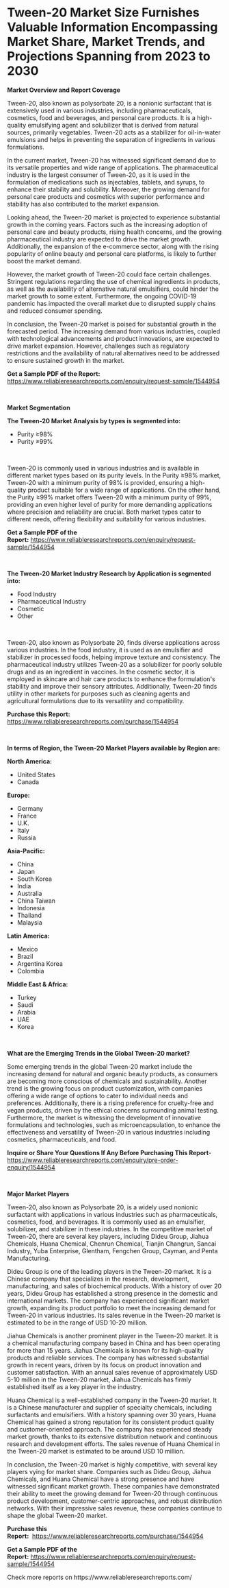 <p><h1>Tween-20 Market Size Furnishes Valuable Information Encompassing Market Share, Market Trends, and Projections Spanning from 2023 to 2030</h1></p><p><strong>Market Overview and Report Coverage</strong></p>
<p><p>Tween-20, also known as polysorbate 20, is a nonionic surfactant that is extensively used in various industries, including pharmaceuticals, cosmetics, food and beverages, and personal care products. It is a high-quality emulsifying agent and solubilizer that is derived from natural sources, primarily vegetables. Tween-20 acts as a stabilizer for oil-in-water emulsions and helps in preventing the separation of ingredients in various formulations.</p><p>In the current market, Tween-20 has witnessed significant demand due to its versatile properties and wide range of applications. The pharmaceutical industry is the largest consumer of Tween-20, as it is used in the formulation of medications such as injectables, tablets, and syrups, to enhance their stability and solubility. Moreover, the growing demand for personal care products and cosmetics with superior performance and stability has also contributed to the market expansion.</p><p>Looking ahead, the Tween-20 market is projected to experience substantial growth in the coming years. Factors such as the increasing adoption of personal care and beauty products, rising health concerns, and the growing pharmaceutical industry are expected to drive the market growth. Additionally, the expansion of the e-commerce sector, along with the rising popularity of online beauty and personal care platforms, is likely to further boost the market demand.</p><p>However, the market growth of Tween-20 could face certain challenges. Stringent regulations regarding the use of chemical ingredients in products, as well as the availability of alternative natural emulsifiers, could hinder the market growth to some extent. Furthermore, the ongoing COVID-19 pandemic has impacted the overall market due to disrupted supply chains and reduced consumer spending.</p><p>In conclusion, the Tween-20 market is poised for substantial growth in the forecasted period. The increasing demand from various industries, coupled with technological advancements and product innovations, are expected to drive market expansion. However, challenges such as regulatory restrictions and the availability of natural alternatives need to be addressed to ensure sustained growth in the market.</p></p>
<p><strong>Get a Sample PDF of the Report:</strong> <a href="https://www.reliableresearchreports.com/enquiry/request-sample/1544954">https://www.reliableresearchreports.com/enquiry/request-sample/1544954</a></p>
<p>&nbsp;</p>
<p><strong>Market Segmentation</strong></p>
<p><strong>The Tween-20 Market Analysis by types is segmented into:</strong></p>
<p><ul><li>Purity ≥98%</li><li>Purity ≥99%</li></ul></p>
<p>&nbsp;</p>
<p><p>Tween-20 is commonly used in various industries and is available in different market types based on its purity levels. In the Purity ≥98% market, Tween-20 with a minimum purity of 98% is provided, ensuring a high-quality product suitable for a wide range of applications. On the other hand, the Purity ≥99% market offers Tween-20 with a minimum purity of 99%, providing an even higher level of purity for more demanding applications where precision and reliability are crucial. Both market types cater to different needs, offering flexibility and suitability for various industries.</p></p>
<p><strong>Get a Sample PDF of the Report:</strong>&nbsp;<a href="https://www.reliableresearchreports.com/enquiry/request-sample/1544954">https://www.reliableresearchreports.com/enquiry/request-sample/1544954</a></p>
<p>&nbsp;</p>
<p><strong>The Tween-20 Market Industry Research by Application is segmented into:</strong></p>
<p><ul><li>Food Industry</li><li>Pharmaceutical Industry</li><li>Cosmetic</li><li>Other</li></ul></p>
<p>&nbsp;</p>
<p><p>Tween-20, also known as Polysorbate 20, finds diverse applications across various industries. In the food industry, it is used as an emulsifier and stabilizer in processed foods, helping improve texture and consistency. The pharmaceutical industry utilizes Tween-20 as a solubilizer for poorly soluble drugs and as an ingredient in vaccines. In the cosmetic sector, it is employed in skincare and hair care products to enhance the formulation's stability and improve their sensory attributes. Additionally, Tween-20 finds utility in other markets for purposes such as cleaning agents and agricultural formulations due to its versatility and compatibility.</p></p>
<p><strong>Purchase this Report:</strong>&nbsp; <a href="https://www.reliableresearchreports.com/purchase/1544954">https://www.reliableresearchreports.com/purchase/1544954</a></p>
<p>&nbsp;</p>
<p><strong>In terms of Region, the Tween-20 Market Players available by Region are:</strong></p>
<p>
    <p> <strong> North America: </strong>
        <ul>
            <li>United States</li>
            <li>Canada</li>
        </ul>
        </p> 
    <p> <strong> Europe: </strong>
        <ul>
            <li>Germany</li>
            <li>France</li>
            <li>U.K.</li>
            <li>Italy</li>
            <li>Russia</li>
        </ul>
        </p> 
    <p> <strong> Asia-Pacific: </strong>
        <ul>
            <li>China</li>
            <li>Japan</li>
            <li>South Korea</li>
            <li>India</li>
            <li>Australia</li>
            <li>China Taiwan</li>
            <li>Indonesia</li>
            <li>Thailand</li>
            <li>Malaysia</li>
        </ul>
        </p> 
    <p> <strong> Latin America: </strong>
        <ul>
            <li>Mexico</li>
            <li>Brazil</li>
            <li>Argentina Korea</li>
            <li>Colombia</li>
        </ul>
        </p> 
    <p> <strong> Middle East & Africa: </strong>
        <ul>
            <li>Turkey</li>
            <li>Saudi</li>
            <li>Arabia</li>
            <li>UAE</li>
            <li>Korea</li>
        </ul>
    </p>
    </p>
<p>&nbsp;</p>
<p><strong>What are the Emerging Trends in the Global Tween-20 market?</strong></p>
<p><p>Some emerging trends in the global Tween-20 market include the increasing demand for natural and organic beauty products, as consumers are becoming more conscious of chemicals and sustainability. Another trend is the growing focus on product customization, with companies offering a wide range of options to cater to individual needs and preferences. Additionally, there is a rising preference for cruelty-free and vegan products, driven by the ethical concerns surrounding animal testing. Furthermore, the market is witnessing the development of innovative formulations and technologies, such as microencapsulation, to enhance the effectiveness and versatility of Tween-20 in various industries including cosmetics, pharmaceuticals, and food.</p></p>
<p><strong>Inquire or Share Your Questions If Any Before Purchasing This Report</strong>- <a href="https://www.reliableresearchreports.com/enquiry/pre-order-enquiry/1544954">https://www.reliableresearchreports.com/enquiry/pre-order-enquiry/1544954</a></p>
<p>&nbsp;</p>
<p><strong>Major Market Players</strong></p>
<p><p>Tween-20, also known as Polysorbate 20, is a widely used nonionic surfactant with applications in various industries such as pharmaceuticals, cosmetics, food, and beverages. It is commonly used as an emulsifier, solubilizer, and stabilizer in these industries. In the competitive market of Tween-20, there are several key players, including Dideu Group, Jiahua Chemicals, Huana Chemical, Chenrun Chemical, Tianjin Changrun, Sancai Industry, Yuba Enterprise, Glentham, Fengchen Group, Cayman, and Penta Manufacturing.</p><p>Dideu Group is one of the leading players in the Tween-20 market. It is a Chinese company that specializes in the research, development, manufacturing, and sales of biochemical products. With a history of over 20 years, Dideu Group has established a strong presence in the domestic and international markets. The company has experienced significant market growth, expanding its product portfolio to meet the increasing demand for Tween-20 in various industries. Its sales revenue in the Tween-20 market is estimated to be in the range of USD 10-20 million.</p><p>Jiahua Chemicals is another prominent player in the Tween-20 market. It is a chemical manufacturing company based in China and has been operating for more than 15 years. Jiahua Chemicals is known for its high-quality products and reliable services. The company has witnessed substantial growth in recent years, driven by its focus on product innovation and customer satisfaction. With an annual sales revenue of approximately USD 5-10 million in the Tween-20 market, Jiahua Chemicals has firmly established itself as a key player in the industry.</p><p>Huana Chemical is a well-established company in the Tween-20 market. It is a Chinese manufacturer and supplier of specialty chemicals, including surfactants and emulsifiers. With a history spanning over 30 years, Huana Chemical has gained a strong reputation for its consistent product quality and customer-oriented approach. The company has experienced steady market growth, thanks to its extensive distribution network and continuous research and development efforts. The sales revenue of Huana Chemical in the Tween-20 market is estimated to be around USD 10 million.</p><p>In conclusion, the Tween-20 market is highly competitive, with several key players vying for market share. Companies such as Dideu Group, Jiahua Chemicals, and Huana Chemical have a strong presence and have witnessed significant market growth. These companies have demonstrated their ability to meet the growing demand for Tween-20 through continuous product development, customer-centric approaches, and robust distribution networks. With their impressive sales revenue, these companies continue to shape the global Tween-20 market.</p></p>
<p><strong>Purchase this Report:</strong>&nbsp;&nbsp;<a href="https://www.reliableresearchreports.com/purchase/1544954">https://www.reliableresearchreports.com/purchase/1544954</a></p>
<p></p>
<p><strong>Get a Sample PDF of the Report:</strong>&nbsp;<a href="https://www.reliableresearchreports.com/enquiry/request-sample/1544954">https://www.reliableresearchreports.com/enquiry/request-sample/1544954</a></p>
<p>Check more reports on https://www.reliableresearchreports.com/</p>